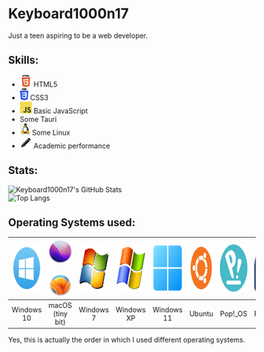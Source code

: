 # Keyboard1000n17
Just a teen aspiring to be a web developer.

## Skills:
- <img src="./assets/HTML5_logo.png" alt="HTML5 logo" height="24" />&nbsp;HTML5
- <img src="./assets/CSS3_logo.png" alt="CSS3 logo" height="24" />&nbsp;CSS3
- <img src="./assets/JS_logo.png" alt="JS logo" height="24" />&nbsp;Basic JavaScript
- Some Tauri
- <img src="./assets/Tux_logo.webp" alt="Tux logo" height="24" />&nbsp;Some Linux
- <img src="./assets/pencil.jpg" alt="A pencil" height="24" />&nbsp;Academic performance

## Stats:
![Keyboard1000n17's GitHub Stats](https://github-readme-stats.vercel.app/api?username=Keyboard1000n17&show_icons=true&theme=transparent)  
![Top Langs](https://github-readme-stats.vercel.app/api/top-langs/?username=Keyboard1000n17&layout=compact&theme=transparent)

## Operating Systems used:
| <img src="./assets/Windows_10_logo.png" alt="Windows 10 logo" height="96" /> | <img src="./assets/macOS_Monterey.png" alt="macOS Monterey logo" height="48" />&nbsp;<img src="./assets/macOS_Ventura.png" alt="macOS Ventura logo" height="48" />  | <img src="./assets/Windows_7_logo.png" alt="Windows 7 logo" height="96" /> | <img src="./assets/Windows_XP_logo.png" alt="Windows XP logo" height="96" /> | <img src="./assets/Windows_11_logo.png" alt="Windows 11 logo" height="96" /> | <img src="./assets/Ubuntu_logo.png" alt="Ubuntu logo" height="96" /> | <img src="./assets/Pop!_OS_logo.png" alt="Pop!_OS logo" height="96" /> | <img src="./assets/Fedora_logo.png" alt="Fedora logo" height="96" /> |
|:---:|:---:|:---:|:---:|:---:|:---:|:---:|:---:|
| Windows 10 | macOS (tiny bit) | Windows 7 | Windows XP | Windows 11 | Ubuntu | Pop!_OS | Fedora |

Yes, this is actually the order in which I used different operating systems.
